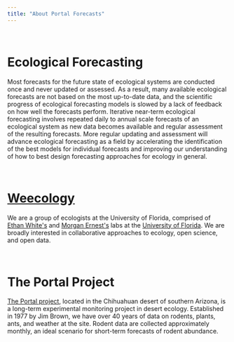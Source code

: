 ```yaml
---
title: "About Portal Forecasts"
---
```

<br>

# Ecological Forecasting

Most forecasts for the future state of ecological systems are conducted once and never updated or assessed. As a result, many available ecological forecasts are not based on the most up-to-date data, and the scientific progress of ecological forecasting models is slowed by a lack of feedback on how well the forecasts perform. Iterative near-term ecological forecasting involves repeated daily to annual scale forecasts of an ecological system as new data becomes available and regular assessment of the resulting forecasts. More regular updating and assessment will advance ecological forecasting as a field by accelerating the identification of the best models for individual forecasts and improving our understanding of how to best design forecasting approaches for ecology in general. 

<br>

# [Weecology](http://weecology.org/) 

We are a group of ecologists at the University of Florida, comprised of [Ethan White's](http://whitelab.weecology.org/) and [Morgan Ernest's](http://ernestlab.weecology.org/) labs at the [University of Florida](http://www.wec.ufl.edu/). We are broadly interested in collaborative approaches to ecology, open science, and open data.

<br>

# The Portal Project

[The Portal project](http://portal.weecology.org/), located in the Chihuahuan desert of southern Arizona, is a long-term experimental monitoring project in desert ecology. Established in 1977 by Jim Brown, we have over 40 years of data on rodents, plants, ants, and weather at the site. Rodent data are collected approximately monthly, an ideal scenario for short-term forecasts of rodent abundance.


